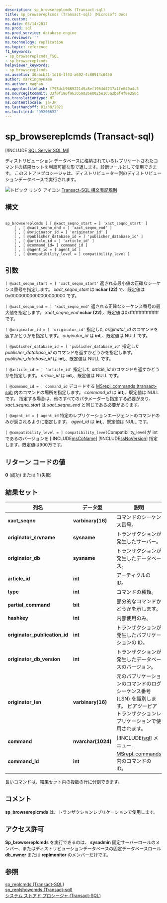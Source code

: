```yaml
---
description: sp_browsereplcmds (Transact-sql)
title: sp_browsereplcmds (Transact-sql) |Microsoft Docs
ms.custom: ''
ms.date: 03/14/2017
ms.prod: sql
ms.prod_service: database-engine
ms.reviewer: ''
ms.technology: replication
ms.topic: reference
f1_keywords:
- sp_browsereplcmds_TSQL
- sp_browsereplcmds
helpviewer_keywords:
- sp_browsereplcmds
ms.assetid: 30abcb41-1d18-4f43-a692-4c80914c0450
author: markingmyname
ms.author: maghan
ms.openlocfilehash: f798dcb9689221d9a8ef1964d4237a1fe649a4c5
ms.sourcegitcommit: 33f0f190f962059826e002be165a2bef4f9e350c
ms.translationtype: MT
ms.contentlocale: ja-JP
ms.lasthandoff: 01/30/2021
ms.locfileid: "99206632"
---
```

# <a name="sp_browsereplcmds-transact-sql"></a>sp_browsereplcmds (Transact-sql)
[!INCLUDE [SQL Server SQL MI](../../includes/applies-to-version/sql-asdbmi.md)]

  ディストリビューション データベースに格納されているレプリケートされたコマンドの結果セットを判読可能な形で返します。診断ツールとして使用できます。 このストアドプロシージャは、ディストリビューター側のディストリビューションデータベースで実行されます。  
  
 ![トピック リンク アイコン](../../database-engine/configure-windows/media/topic-link.gif "トピック リンク アイコン") [Transact-SQL 構文表記規則](../../t-sql/language-elements/transact-sql-syntax-conventions-transact-sql.md)  
  
## <a name="syntax"></a>構文  
  
```  
  
sp_browsereplcmds [ [ @xact_seqno_start = ] 'xact_seqno_start' ]  
    [ , [ @xact_seqno_end = ] 'xact_seqno_end' ]   
    [ , [ @originator_id = ] 'originator_id' ]  
    [ , [ @publisher_database_id = ] 'publisher_database_id' ]  
    [ , [ @article_id = ] 'article_id' ]  
    [ , [ @command_id= ] command_id ]  
    [ , [ @agent_id = ] agent_id ]  
    [ , [ @compatibility_level = ] compatibility_level ]  
```  
  
## <a name="arguments"></a>引数  
`[ @xact_seqno_start = ] 'xact_seqno_start'` 返される最小値の正確なシーケンス番号を指定します。 *xact_seqno_start* は **nchar (22)** で、既定値は0x00000000000000000000 です。  
  
`[ @xact_seqno_end = ] 'xact_seqno_end'` 返される正確なシーケンス番号の最大値を指定します。 *xact_seqno_end* **nchar (22)**,、既定値は0xffffffffffffffffffff です。  
  
`[ @originator_id = ] 'originator_id'` 指定した *originator_id* のコマンドを返すかどうかを指定します。 *originator_id* は **int**,、既定値は NULL です。  
  
`[ @publisher_database_id = ] 'publisher_database_id'` 指定した *publisher_database_id* のコマンドを返すかどうかを指定します。 *publisher_database_id* は **int**,、既定値は NULL です。  
  
`[ @article_id = ] 'article_id'` 指定した *article_id* のコマンドを返すかどうかを指定します。 *article_id* は **int**,、既定値は NULL です。  
  
`[ @command_id = ] command_id` デコードする [MSrepl_commands &#40;transact-sql&#41;](../../relational-databases/system-tables/msrepl-commands-transact-sql.md) 内のコマンドの場所を指定します。 *command_id* は **int**,、既定値は NULL です。 指定する場合は、他のすべてのパラメーターも指定する必要があり、 *xact_seqno_start* は *xact_seqno_end* と同じである必要があります。  
  
`[ @agent_id = ] agent_id` 特定のレプリケーションエージェントのコマンドのみが返されるように指定します。 *agent_id* は **int**,、既定値は NULL です。  
  
`[ @compatibility_level = ] compatibility_level`Compatibility_level が int であるのバージョンを [!INCLUDE[msCoName](../../includes/msconame-md.md)] [!INCLUDE[ssNoVersion](../../includes/ssnoversion-md.md)] 指定します。既定値は900万です。   
  
## <a name="return-code-values"></a>リターン コードの値  
 **0** (成功) または **1** (失敗)  
  
## <a name="result-sets"></a>結果セット  
  
|列名|データ型|説明|  
|-----------------|---------------|-----------------|  
|**xact_seqno**|**varbinary(16)**|コマンドのシーケンス番号。|  
|**originator_srvname**|**sysname**|トランザクションが発生したサーバー。|  
|**originator_db**|**sysname**|トランザクションが発生したデータベース。|  
|**article_id**|**int**|アーティクルの ID。|  
|**type**|**int**|コマンドの種類。|  
|**partial_command**|**bit**|部分的なコマンドかどうかを示します。|  
|**hashkey**|**int**|内部使用のみ。|  
|**originator_publication_id**|**int**|トランザクションが発生したパブリケーションの ID。|  
|**originator_db_version**|**int**|トランザクションが発生したデータベースのバージョン。|  
|**originator_lsn**|**varbinary(16)**|元のパブリケーションのコマンドのログシーケンス番号 (LSN) を識別します。 ピアツーピアトランザクションレプリケーションで使用されます。|  
|**command**|**nvarchar(1024)**|[!INCLUDE[tsql](../../includes/tsql-md.md)] メニュー.|  
|**command_id**|**int**|[MSrepl_commands](../../relational-databases/system-tables/msrepl-commands-transact-sql.md)内のコマンドの ID。|  
  
 長いコマンドは、結果セット内の複数の行に分割できます。  
  
## <a name="remarks"></a>コメント  
 **sp_browsereplcmds** は、トランザクションレプリケーションで使用します。  
  
## <a name="permissions"></a>アクセス許可  
 **Sp_browsereplcmds** を実行できるのは、 **sysadmin** 固定サーバーロールのメンバー、またはディストリビューションデータベースの固定データベースロール **db_owner** または **replmonitor** のメンバーだけです。  
  
## <a name="see-also"></a>参照  
 [sp_replcmds &#40;Transact-SQL&#41;](../../relational-databases/system-stored-procedures/sp-replcmds-transact-sql.md)   
 [sp_replshowcmds &#40;Transact-sql&#41;](../../relational-databases/system-stored-procedures/sp-replshowcmds-transact-sql.md)   
 [システム ストアド プロシージャ &#40;Transact-SQL&#41;](../../relational-databases/system-stored-procedures/system-stored-procedures-transact-sql.md)  
  
  

